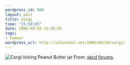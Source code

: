 ```yaml
--- 
wordpress_id: 988
layout: post
title: Corgi
time: "15:58:05"
date: 2006-09-28 15:58:05
tags: 
- humour
wordpress_url: http://schinckel.net/2006/09/28/corgi/
---
```

![Corgi licking Peanut Butter jar][1] From: [xkcd forums][2]. 

   [1]: http://www.uploadfile.info/uploads/297fa961a2.jpg
   [2]: http://forums.xkcd.com/viewtopic.php?t=231

